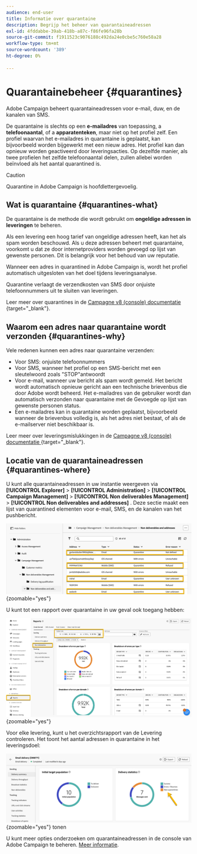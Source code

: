 ```yaml
---
audience: end-user
title: Informatie over quarantaine
description: Begrijp het beheer van quarantaineadressen
exl-id: 4fddabbe-39ab-418b-a87c-f86fe96fa28b
source-git-commit: f1911523c9076188c492da24e0cbe5c760e58a28
workflow-type: tm+mt
source-wordcount: '389'
ht-degree: 0%

---
```


# Quarantainebeheer {#quarantines}

Adobe Campaign beheert quarantaineadressen voor e-mail, duw, en de kanalen van SMS.

De quarantaine is slechts op een **e-mailadres** van toepassing, a **telefoonaantal**, of a **apparatenteken**, maar niet op het profiel zelf. Een profiel waarvan het e-mailadres in quarantaine is geplaatst, kan bijvoorbeeld worden bijgewerkt met een nieuw adres. Het profiel kan dan opnieuw worden geactiveerd door leveringsacties. Op dezelfde manier, als twee profielen het zelfde telefoonaantal delen, zullen allebei worden beïnvloed als het aantal quarantined is.

>[!CAUTION]
>
>Quarantine in Adobe Campaign is hoofdlettergevoelig.

## Wat is quarantaine {#quarantines-what}

De quarantaine is de methode die wordt gebruikt om **ongeldige adressen in leveringen** te beheren.

Als een levering een hoog tarief van ongeldige adressen heeft, kan het als spam worden beschouwd. Als u deze adressen beheert met quarantaine, voorkomt u dat ze door internetproviders worden gevoegd op lijst van gewenste personen. Dit is belangrijk voor het behoud van uw reputatie.

Wanneer een adres in quarantined in Adobe Campaign is, wordt het profiel automatisch uitgesloten van het doel tijdens leveringsanalyse.

Quarantine verlaagt de verzendkosten van SMS door onjuiste telefoonnummers uit te sluiten van leveringen.

Leer meer over quarantines in de [ Campagne v8 (console) documentatie ](https://experienceleague.adobe.com/en/docs/campaign/campaign-v8/send/failures/quarantines) {target="_blank"}.

## Waarom een adres naar quarantaine wordt verzonden {#quarantines-why}

Vele redenen kunnen een adres naar quarantaine verzenden:

* Voor SMS: onjuiste telefoonnummers
* Voor SMS, wanneer het profiel op een SMS-bericht met een sleutelwoord zoals &quot;STOP&quot;antwoordt
* Voor e-mail, wanneer uw bericht als spam wordt gemeld. Het bericht wordt automatisch opnieuw gericht aan een technische brievenbus die door Adobe wordt beheerd. Het e-mailadres van de gebruiker wordt dan automatisch verzonden naar quarantaine met de Gevoegde op lijst van gewenste personen status.
* Een e-mailadres kan in quarantaine worden geplaatst, bijvoorbeeld wanneer de brievenbus volledig is, als het adres niet bestaat, of als de e-mailserver niet beschikbaar is.

Leer meer over leveringsmislukkingen in de [ Campagne v8 (console) documentatie ](https://experienceleague.adobe.com/en/docs/campaign/campaign-v8/send/failures/delivery-failures) {target="_blank"}.

## Locatie van de quarantaineadressen {#quarantines-where}

U kunt alle quarantaineadressen in uw instantie weergeven via **[!UICONTROL Explorer]** > **[!UICONTROL Administration]** > **[!UICONTROL Campaign Management]** > **[!UICONTROL Non deliverables Management]** > **[!UICONTROL Non deliverables and addresses]** . Deze sectie maakt een lijst van quarantined elementen voor e-mail, SMS, en de kanalen van het pushbericht.

![ plaats van de quarantaine in de interface van Adobe Campaign ](assets/quarantine_location.png){zoomable="yes"}

U kunt tot een rapport over quarantaine in uw geval ook toegang hebben:

![ Quarantine rapporten in de interface van Adobe Campaign ](assets/quarantine_reports.png){zoomable="yes"}

Voor elke levering, kunt u het overzichtsrapport van de Levering controleren. Het toont het aantal adressen in quarantaine in het leveringsdoel:

![ Samenvattingsrapport van de Levering die quarantined adressen ](assets/quarantine_delivery.png){zoomable="yes"} tonen

U kunt meer opties onderzoeken om quarantaineadressen in de console van Adobe Campaign te beheren. [Meer informatie](https://experienceleague.adobe.com/en/docs/campaign/campaign-v8/send/failures/quarantines#access-quarantined-addresses).